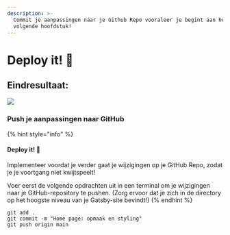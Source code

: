 ```yaml
---
description: >-
  Commit je aanpassingen naar je Github Repo vooraleer je begint aan het
  volgende hoofdstuk!
---
```


# Deploy it! 🚀

## Eindresultaat:

![](<../../.gitbook/assets/localhost\_8000\_-2- (1).png>)

### Push je aanpassingen naar GitHub

{% hint style="info" %}
#### Deploy it! 🚀

Implementeer voordat je verder gaat je wijzigingen op je GitHub Repo, zodat je je voortgang niet kwijtspeelt!

Voer eerst de volgende opdrachten uit in een terminal om je wijzigingen naar je GitHub-repository te pushen. (Zorg ervoor dat je zich in de directory op het hoogste niveau van je Gatsby-site bevindt!)
{% endhint %}

```
git add .
git commit -m "Home page: opmaak en styling"
git push origin main
```

